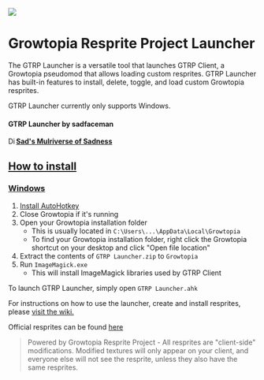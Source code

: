 ![](https://camo.githubusercontent.com/f34a8251dc2c9f10b7f3ed402ebc23ebb5e467f0047a2a7d80a55bc6ae937497/68747470733a2f2f692e696d6775722e636f6d2f766275796d66362e706e67)

# Growtopia Resprite Project Launcher

The GTRP Launcher is a versatile tool that launches GTRP Client, a Growtopia pseudomod that allows loading custom resprites. GTRP Launcher has built-in features to install, delete, toggle, and load custom Growtopia resprites.

GTRP Launcher currently only supports Windows.

#### GTRP Launcher by sadfaceman
<a href="https://discord.gg/2QY3dck9RY" target=_blank><img src="https://drive.google.com/thumbnail?id=1vBtDJR6I7AmdS3tf9UtPhj2dWnrFEgsE" alt="Discord" width="16" height="16" style="float:left">**Sad's Mulriverse of Sadness**</img>

## How to install
### Windows
1. [Install AutoHotkey](https://www.autohotkey.com "Install AutoHotkey")
2. Close Growtopia if it's running
3. Open your Growtopia installation folder
    + This is usually located in `C:\Users\...\AppData\Local\Growtopia`
    + To find your Growtopia installation folder, right click the Growtopia shortcut on your desktop and click "Open file location"
4. Extract the contents of `GTRP Launcher.zip` to `Growtopia`
5. Run `ImageMagick.exe`
    + This will install ImageMagick libraries used by GTRP Client

To launch GTRP Launcher, simply open `GTRP Launcher.ahk`

For instructions on how to use the launcher, create and install resprites, please <a href="https://github.com/sadfaceman-gt/GTRP-Launcher/wiki" target=_blank>visit the wiki.</a>

Official resprites can be found <a href="https://github.com/sadfaceman-gt/GTRP-Launcher-Resprites" target=_blank>here</a>

> Powered by Growtopia Resprite Project - All resprites are "client-side" modifications. Modified textures will only appear on your client, and everyone else will not see the resprite, unless they also have the same resprites.

